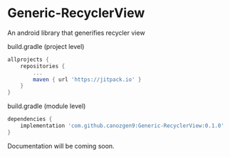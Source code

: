 # Generic-RecyclerView
An android library that generifies recycler view

build.gradle (project level)
```gradle
allprojects {
	repositories {
		...
		maven { url 'https://jitpack.io' }
	}
}
```

build.gradle (module level)
```gradle
dependencies {
	implementation 'com.github.canozgen9:Generic-RecyclerView:0.1.0'
}
```
Documentation will be coming soon.
